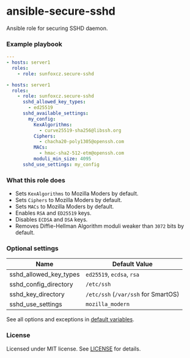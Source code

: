 # ansible-secure-sshd

Ansible role for securing SSHD daemon.

### Example playbook

```yaml
---
- hosts: server1
  roles:
    - role: sunfoxcz.secure-sshd

- hosts: server1
  roles:
    - role: sunfoxcz.secure-sshd
      sshd_allowed_key_types:
        - ed25519
      sshd_available_settings:
        my_config:
          KexAlgorithms:
            - curve25519-sha256@libssh.org
          Ciphers:
            - chacha20-poly1305@openssh.com
          MACs:
            - hmac-sha2-512-etm@openssh.com
          moduli_min_size: 4095
      sshd_use_settings: my_config
```

### What this role does

 * Sets `KexAlgorithms` to Mozilla Moders by default.
 * Sets `Ciphers` to Mozilla Moders by default.
 * Sets `MACs` to Mozilla Moders by default.
 * Enables `RSA` and `ED25519` keys.
 * Disables `ECDSA` and `DSA` keys.
 * Removes Diffie-Hellman Algorithm moduli weaker than `3072` bits by default.

### Optional settings

| Name                   | Default Value                       |
|------------------------|-------------------------------------|
| sshd_allowed_key_types | `ed25519`, `ecdsa`, `rsa`           |
| sshd_config_directory  | `/etc/ssh`                          |
| sshd_key_directory     | `/etc/ssh` (`/var/ssh` for SmartOS) |
| sshd_use_settings      | `mozilla_modern`                    |

See all options and exceptions in [default variables](defaults/main.yml).

### License

Licensed under MIT license. See [LICENSE](LICENSE.md) for details.
